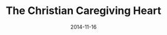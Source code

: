 ---
title: "The Christian Caregiving Heart"
speaker: "Barry Gin"
date: "2014-11-16"
sermonUrl: "//35.190.93.184/sermons/20141116_sunday_pastor_barry_the_christian_caregiving_heart.mp3"
---